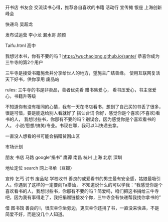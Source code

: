 开书店 
书友会
交流读书心得，推荐各自喜欢的书籍 活动行
宣传摊
银座 上海创新峰会

快递鸟
吴超龙 

发布试运营
李小龙 漏水哥 颜颜

Taifu.html
高中

我想讨本书，你有不要的吗？https://wuchaolong.github.io/sante/
恭喜你成为三牛寺的第2个用户

三牛寺是接受书籍施舍并分享给世人的地方，望施主广结善缘。
使用互联网复活天下好书，供你享用
废品站

rules:
    三牛寺的书是非卖品，善者优先看
    赠书集爱心，
    看书压爱心，书主涨爱心，书籍升等级

不知道你有没有相同的心情，我有一天在书店看书，想到了自己买的书丢了很多，很是可惜，要是能送给别人看就好了
搭讪台词
你好，感觉你是个喜欢(不喜欢)看书的人，
我想讨些书，你那有不要的吗？别误会，因为感觉你是个喜欢看书的人。
小说/思想/搞笑/专业。书现在哪，我可以叫快递去拿。 

一直没人想看的书可能会捐赠贫困山区

市场计划


朋友 书店 马路 google“捐书” 
鹰谭 南昌 杭州 上海 北京 深圳



地址定位
search
网上书单（豆瓣）

宣传 乞丐 讨书
废品站 学校收书
善良的或爱看书的男生最有安全感，姑娘最吸引人。你遇到了这样的一定要向Ta搭讪，
不知道说什么的可以学我：“我感觉你是个喜欢看书的人，我想讨些书，你那有不要的吗？简爱吗，咱们把这书捐给三牛寺吧，因为我有事得走了，我把捐赠链接发个你，三牛寺会有快递帮我找你拿书的”

借
图书馆 
善良的ll，很庆幸你坐旁边，更庆幸你还捐了书，一直没来快递，不是简爱不好，而是没几个人知道。